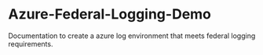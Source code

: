 # Azure-Federal-Logging-Demo
Documentation to create a azure log environment that meets federal logging requirements.
